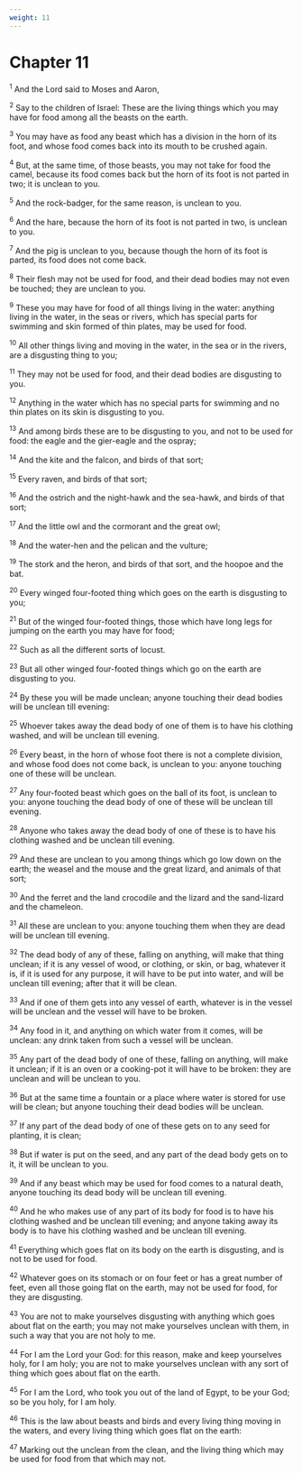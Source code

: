 ```yaml
---
weight: 11
---
```


# Chapter 11

<sup>1</sup> And the Lord said to Moses and Aaron, 

<sup>2</sup> Say to the children of Israel: These are the living things which you may have for food among all the beasts on the earth. 

<sup>3</sup> You may have as food any beast which has a division in the horn of its foot, and whose food comes back into its mouth to be crushed again. 

<sup>4</sup> But, at the same time, of those beasts, you may not take for food the camel, because its food comes back but the horn of its foot is not parted in two; it is unclean to you. 

<sup>5</sup> And the rock-badger, for the same reason, is unclean to you. 

<sup>6</sup> And the hare, because the horn of its foot is not parted in two, is unclean to you. 

<sup>7</sup> And the pig is unclean to you, because though the horn of its foot is parted, its food does not come back. 

<sup>8</sup> Their flesh may not be used for food, and their dead bodies may not even be touched; they are unclean to you. 

<sup>9</sup> These you may have for food of all things living in the water: anything living in the water, in the seas or rivers, which has special parts for swimming and skin formed of thin plates, may be used for food. 

<sup>10</sup> All other things living and moving in the water, in the sea or in the rivers, are a disgusting thing to you; 

<sup>11</sup> They may not be used for food, and their dead bodies are disgusting to you. 

<sup>12</sup> Anything in the water which has no special parts for swimming and no thin plates on its skin is disgusting to you. 

<sup>13</sup> And among birds these are to be disgusting to you, and not to be used for food: the eagle and the gier-eagle and the ospray; 

<sup>14</sup> And the kite and the falcon, and birds of that sort; 

<sup>15</sup> Every raven, and birds of that sort; 

<sup>16</sup> And the ostrich and the night-hawk and the sea-hawk, and birds of that sort; 

<sup>17</sup> And the little owl and the cormorant and the great owl; 

<sup>18</sup> And the water-hen and the pelican and the vulture; 

<sup>19</sup> The stork and the heron, and birds of that sort, and the hoopoe and the bat. 

<sup>20</sup> Every winged four-footed thing which goes on the earth is disgusting to you; 

<sup>21</sup> But of the winged four-footed things, those which have long legs for jumping on the earth you may have for food; 

<sup>22</sup> Such as all the different sorts of locust. 

<sup>23</sup> But all other winged four-footed things which go on the earth are disgusting to you. 

<sup>24</sup> By these you will be made unclean; anyone touching their dead bodies will be unclean till evening: 

<sup>25</sup> Whoever takes away the dead body of one of them is to have his clothing washed, and will be unclean till evening. 

<sup>26</sup> Every beast, in the horn of whose foot there is not a complete division, and whose food does not come back, is unclean to you: anyone touching one of these will be unclean. 

<sup>27</sup> Any four-footed beast which goes on the ball of its foot, is unclean to you: anyone touching the dead body of one of these will be unclean till evening. 

<sup>28</sup> Anyone who takes away the dead body of one of these is to have his clothing washed and be unclean till evening. 

<sup>29</sup> And these are unclean to you among things which go low down on the earth; the weasel and the mouse and the great lizard, and animals of that sort; 

<sup>30</sup> And the ferret and the land crocodile and the lizard and the sand-lizard and the chameleon. 

<sup>31</sup> All these are unclean to you: anyone touching them when they are dead will be unclean till evening. 

<sup>32</sup> The dead body of any of these, falling on anything, will make that thing unclean; if it is any vessel of wood, or clothing, or skin, or bag, whatever it is, if it is used for any purpose, it will have to be put into water, and will be unclean till evening; after that it will be clean. 

<sup>33</sup> And if one of them gets into any vessel of earth, whatever is in the vessel will be unclean and the vessel will have to be broken. 

<sup>34</sup> Any food in it, and anything on which water from it comes, will be unclean: any drink taken from such a vessel will be unclean. 

<sup>35</sup> Any part of the dead body of one of these, falling on anything, will make it unclean; if it is an oven or a cooking-pot it will have to be broken: they are unclean and will be unclean to you. 

<sup>36</sup> But at the same time a fountain or a place where water is stored for use will be clean; but anyone touching their dead bodies will be unclean. 

<sup>37</sup> If any part of the dead body of one of these gets on to any seed for planting, it is clean; 

<sup>38</sup> But if water is put on the seed, and any part of the dead body gets on to it, it will be unclean to you. 

<sup>39</sup> And if any beast which may be used for food comes to a natural death, anyone touching its dead body will be unclean till evening. 

<sup>40</sup> And he who makes use of any part of its body for food is to have his clothing washed and be unclean till evening; and anyone taking away its body is to have his clothing washed and be unclean till evening. 

<sup>41</sup> Everything which goes flat on its body on the earth is disgusting, and is not to be used for food. 

<sup>42</sup> Whatever goes on its stomach or on four feet or has a great number of feet, even all those going flat on the earth, may not be used for food, for they are disgusting. 

<sup>43</sup> You are not to make yourselves disgusting with anything which goes about flat on the earth; you may not make yourselves unclean with them, in such a way that you are not holy to me. 

<sup>44</sup> For I am the Lord your God: for this reason, make and keep yourselves holy, for I am holy; you are not to make yourselves unclean with any sort of thing which goes about flat on the earth. 

<sup>45</sup> For I am the Lord, who took you out of the land of Egypt, to be your God; so be you holy, for I am holy. 

<sup>46</sup> This is the law about beasts and birds and every living thing moving in the waters, and every living thing which goes flat on the earth: 

<sup>47</sup> Marking out the unclean from the clean, and the living thing which may be used for food from that which may not. 


